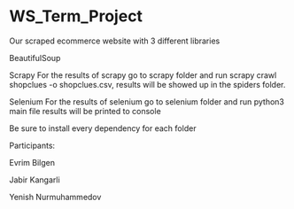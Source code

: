 # WS_Term_Project
Our scraped ecommerce website with 3 different libraries


BeautifulSoup


Scrapy
For the results of scrapy go to scrapy folder and run scrapy crawl shopclues -o shopclues.csv, results will be showed up in the spiders folder.

Selenium
For the results of selenium go to selenium folder and run python3 main file results will be printed to console

Be sure to install every dependency for each folder

Participants:

Evrim Bilgen

Jabir Kangarli

Yenish Nurmuhammedov
